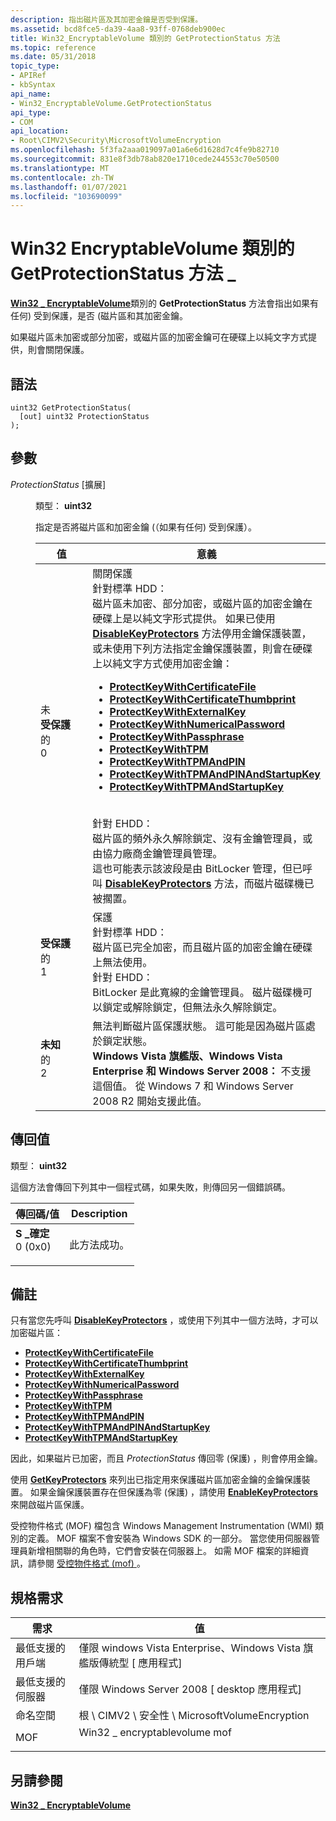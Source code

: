```yaml
---
description: 指出磁片區及其加密金鑰是否受到保護。
ms.assetid: bcd8fce5-da39-4aa8-93ff-0768deb900ec
title: Win32_EncryptableVolume 類別的 GetProtectionStatus 方法
ms.topic: reference
ms.date: 05/31/2018
topic_type:
- APIRef
- kbSyntax
api_name:
- Win32_EncryptableVolume.GetProtectionStatus
api_type:
- COM
api_location:
- Root\CIMV2\Security\MicrosoftVolumeEncryption
ms.openlocfilehash: 5f3fa2aaa019097a01a6e6d1628d7c4fe9b82710
ms.sourcegitcommit: 831e8f3db78ab820e1710cede244553c70e50500
ms.translationtype: MT
ms.contentlocale: zh-TW
ms.lasthandoff: 01/07/2021
ms.locfileid: "103690099"
---
```

# <a name="getprotectionstatus-method-of-the-win32_encryptablevolume-class"></a>Win32 EncryptableVolume 類別的 GetProtectionStatus 方法 \_

[**Win32 \_ EncryptableVolume**](win32-encryptablevolume.md)類別的 **GetProtectionStatus** 方法會指出如果有任何) 受到保護，是否 (磁片區和其加密金鑰。

如果磁片區未加密或部分加密，或磁片區的加密金鑰可在硬碟上以純文字方式提供，則會關閉保護。

## <a name="syntax"></a>語法


```mof
uint32 GetProtectionStatus(
  [out] uint32 ProtectionStatus
);
```



## <a name="parameters"></a>參數

<dl> <dt>

*ProtectionStatus* \[擴展\]
</dt> <dd>

類型： **uint32**

指定是否將磁片區和加密金鑰 (（如果有任何) 受到保護）。



<table>
<colgroup>
<col style="width: 50%" />
<col style="width: 50%" />
</colgroup>
<thead>
<tr class="header">
<th>值</th>
<th>意義</th>
</tr>
</thead>
<tbody>
<tr class="odd">
<td><span id="Unprotected"></span><span id="unprotected"></span><span id="UNPROTECTED"></span><dl> 未<dt><strong>受保護</strong></dt>的<dt>0</dt> </dl></td>
<td>關閉保護<br/> 針對標準 HDD：<br/> 磁片區未加密、部分加密，或磁片區的加密金鑰在硬碟上是以純文字形式提供。 如果已使用 <a href="disablekeyprotectors-win32-encryptablevolume.md"><strong>DisableKeyProtectors</strong></a> 方法停用金鑰保護裝置，或未使用下列方法指定金鑰保護裝置，則會在硬碟上以純文字方式使用加密金鑰：
<ul>
<li><a href="protectkeywithcertificatefile-win32-encryptablevolume.md"><strong>ProtectKeyWithCertificateFile</strong></a></li>
<li><a href="protectkeywithcertificatethumbprint-win32-encryptablevolume.md"><strong>ProtectKeyWithCertificateThumbprint</strong></a></li>
<li><a href="protectkeywithexternalkey-win32-encryptablevolume.md"><strong>ProtectKeyWithExternalKey</strong></a></li>
<li><a href="protectkeywithnumericalpassword-win32-encryptablevolume.md"><strong>ProtectKeyWithNumericalPassword</strong></a></li>
<li><a href="protectkeywithpassphrase-win32-encryptablevolume.md"><strong>ProtectKeyWithPassphrase</strong></a></li>
<li><a href="protectkeywithtpm-win32-encryptablevolume.md"><strong>ProtectKeyWithTPM</strong></a></li>
<li><a href="protectkeywithtpmandpin-win32-encryptablevolume.md"><strong>ProtectKeyWithTPMAndPIN</strong></a></li>
<li><a href="protectkeywithtpmandpinandstartupkey-win32-encryptablevolume.md"><strong>ProtectKeyWithTPMAndPINAndStartupKey</strong></a></li>
<li><a href="protectkeywithtpmandstartupkey-win32-encryptablevolume.md"><strong>ProtectKeyWithTPMAndStartupKey</strong></a></li>
</ul>
<br/> 針對 EHDD：<br/> 磁片區的頻外永久解除鎖定、沒有金鑰管理員，或由協力廠商金鑰管理員管理。<br/> 這也可能表示該波段是由 BitLocker 管理，但已呼叫 <a href="disablekeyprotectors-win32-encryptablevolume.md"><strong>DisableKeyProtectors</strong></a> 方法，而磁片磁碟機已被擱置。<br/></td>
</tr>
<tr class="even">
<td><span id="Protected"></span><span id="protected"></span><span id="PROTECTED"></span><dl> <dt><strong>受保護</strong></dt>的 <dt>1</dt> </dl></td>
<td>保護<br/> 針對標準 HDD：<br/> 磁片區已完全加密，而且磁片區的加密金鑰在硬碟上無法使用。<br/> 針對 EHDD：<br/> BitLocker 是此寬線的金鑰管理員。 磁片磁碟機可以鎖定或解除鎖定，但無法永久解除鎖定。<br/></td>
</tr>
<tr class="odd">
<td><span id="Unknown"></span><span id="unknown"></span><span id="UNKNOWN"></span><dl> <dt><strong>未知</strong></dt>的 <dt>2</dt> </dl></td>
<td>無法判斷磁片區保護狀態。 這可能是因為磁片區處於鎖定狀態。<br/> <strong>Windows Vista 旗艦版、Windows Vista Enterprise 和 Windows Server 2008：</strong> 不支援這個值。 從 Windows 7 和 Windows Server 2008 R2 開始支援此值。<br/></td>
</tr>
</tbody>
</table>



 

</dd> </dl>

## <a name="return-value"></a>傳回值

類型： **uint32**

這個方法會傳回下列其中一個程式碼，如果失敗，則傳回另一個錯誤碼。



| 傳回碼/值                                                                                                                                 | Description                           |
|---------------------------------------------------------------------------------------------------------------------------------------------------|---------------------------------------|
| <dl> <dt>**S \_確定**</dt> <dt>0 (0x0)</dt> </dl> | 此方法成功。<br/> |



 

## <a name="remarks"></a>備註

只有當您先呼叫 [**DisableKeyProtectors**](disablekeyprotectors-win32-encryptablevolume.md) ，或使用下列其中一個方法時，才可以加密磁片區：

-   [**ProtectKeyWithCertificateFile**](protectkeywithcertificatefile-win32-encryptablevolume.md)
-   [**ProtectKeyWithCertificateThumbprint**](protectkeywithcertificatethumbprint-win32-encryptablevolume.md)
-   [**ProtectKeyWithExternalKey**](protectkeywithexternalkey-win32-encryptablevolume.md)
-   [**ProtectKeyWithNumericalPassword**](protectkeywithnumericalpassword-win32-encryptablevolume.md)
-   [**ProtectKeyWithPassphrase**](protectkeywithpassphrase-win32-encryptablevolume.md)
-   [**ProtectKeyWithTPM**](protectkeywithtpm-win32-encryptablevolume.md)
-   [**ProtectKeyWithTPMAndPIN**](protectkeywithtpmandpin-win32-encryptablevolume.md)
-   [**ProtectKeyWithTPMAndPINAndStartupKey**](protectkeywithtpmandpinandstartupkey-win32-encryptablevolume.md)
-   [**ProtectKeyWithTPMAndStartupKey**](protectkeywithtpmandstartupkey-win32-encryptablevolume.md)

因此，如果磁片已加密，而且 *ProtectionStatus* 傳回零 (保護) ，則會停用金鑰。

使用 [**GetKeyProtectors**](getkeyprotectors-win32-encryptablevolume.md) 來列出已指定用來保護磁片區加密金鑰的金鑰保護裝置。 如果金鑰保護裝置存在但保護為零 (保護) ，請使用 [**EnableKeyProtectors**](enablekeyprotectors-win32-encryptablevolume.md) 來開啟磁片區保護。

受控物件格式 (MOF) 檔包含 Windows Management Instrumentation (WMI) 類別的定義。 MOF 檔案不會安裝為 Windows SDK 的一部分。 當您使用伺服器管理員新增相關聯的角色時，它們會安裝在伺服器上。 如需 MOF 檔案的詳細資訊，請參閱 [受控物件格式 (mof) ](../wmisdk/managed-object-format--mof-.md)。

## <a name="requirements"></a>規格需求



| 需求 | 值 |
|-------------------------------------|---------------------------------------------------------------------------------------------------------|
| 最低支援的用戶端<br/> | 僅限 windows Vista Enterprise、Windows Vista 旗艦版傳統型 \[ 應用程式\]<br/>                       |
| 最低支援的伺服器<br/> | 僅限 Windows Server 2008 \[ desktop 應用程式\]<br/>                                                    |
| 命名空間<br/>                | 根 \\ CIMV2 \\ 安全性 \\ MicrosoftVolumeEncryption<br/>                                             |
| MOF<br/>                      | <dl> <dt>Win32 \_ encryptablevolume mof</dt> </dl> |



## <a name="see-also"></a>另請參閱

<dl> <dt>

[**Win32 \_ EncryptableVolume**](win32-encryptablevolume.md)
</dt> </dl>

 

 

